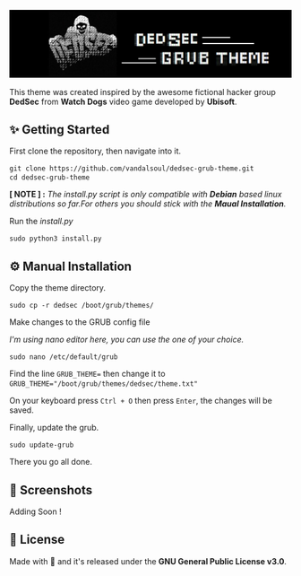 ![Logo](/media/logo.png)

This theme was created inspired by the awesome fictional hacker group **DedSec** from **Watch Dogs** video game developed by **Ubisoft**.

## ✨ Getting Started

First clone the repository, then navigate into it.
```shell
git clone https://github.com/vandalsoul/dedsec-grub-theme.git
cd dedsec-grub-theme
```
**[ NOTE ] :** *The install.py script is only compatible with **Debian** based linux distributions so far.For others you should stick with the **Maual Installation**.*

Run the *install.py*
```shell
sudo python3 install.py
```

## ⚙️ Manual Installation

Copy the theme directory.
```shell
sudo cp -r dedsec /boot/grub/themes/
```
Make changes to the GRUB config file

*I'm using nano editor here, you can use the one of your choice.*
```shell
sudo nano /etc/default/grub
```
Find the line `GRUB_THEME=` then change it to `GRUB_THEME="/boot/grub/themes/dedsec/theme.txt"`

On your keyboard press `Ctrl + O` then press `Enter`, the changes will be saved.

Finally, update the grub.
```shell
sudo update-grub
```
There you go all done.

## 📸 Screenshots
Adding Soon !

## 📝 License
Made with 💖 and it's released under the **GNU General Public License v3.0**.
